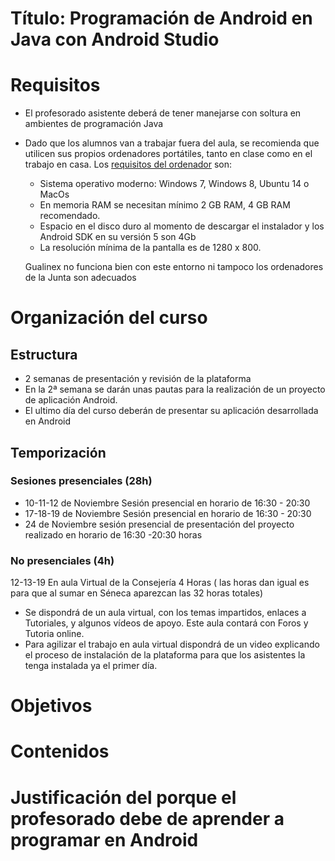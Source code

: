 
# Título: Programación de Android en Java con Android Studio

# Requisitos

* El profesorado asistente deberá de tener manejarse con soltura en ambientes de programación Java
* Dado que los alumnos van a trabajar fuera del aula, se recomienda que utilicen sus propios ordenadores portátiles, tanto en clase como en el trabajo en casa. Los [requisitos del ordenador](http://developer.android.com/sdk/index.html#Requirements) son:
	* Sistema operativo moderno: Windows 7, Windows 8, Ubuntu 14 o MacOs
	* En memoria RAM se necesitan mínimo 2 GB RAM, 4 GB RAM recomendado. 
	* Espacio en el disco duro al momento de descargar el instalador y los Android SDK en su versión 5 son 4Gb
	* La resolución mínima de la pantalla es de 1280 x 800. 

	Gualinex no funciona bien con este entorno ni tampoco los ordenadores de la Junta son adecuados

# Organización del curso 

## Estructura

* 2 semanas de presentación y revisión de la plataforma
* En la 2ª semana se darán unas pautas para la realización de un proyecto de aplicación Android.
* El ultimo día del curso deberán de presentar su aplicación desarrollada en Android

## Temporización
### Sesiones presenciales (28h)
* 10-11-12 de Noviembre Sesión presencial en horario de 16:30 - 20:30
* 17-18-19 de Noviembre Sesión presencial en horario de 16:30 - 20:30
* 24 de Noviembre sesión presencial de presentación del proyecto realizado en horario de 16:30 -20:30 horas

### No presenciales (4h)
12-13-19 En aula Virtual de la Consejería 4 Horas ( las horas dan igual es para que al sumar en Séneca aparezcan las 32 horas totales)

* Se dispondrá de un aula virtual, con los temas impartidos, enlaces a Tutoriales, y algunos vídeos de apoyo. Este aula contará con  Foros y Tutoria online.
* Para agilizar el trabajo en aula virtual dispondrá de un video explicando el proceso de instalación de la plataforma para que los asistentes la tenga instalada ya el primer día.	


# Objetivos

# Contenidos

# Justificación del porque el profesorado debe de aprender a programar en Android